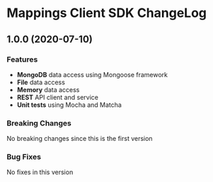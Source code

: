 # Mappings Client SDK ChangeLog

## <a name="1.0.0"></a> 1.0.0 (2020-07-10)

### Features
* **MongoDB** data access using Mongoose framework
* **File** data access 
* **Memory** data access 
* **REST** API client and service
* **Unit tests** using Mocha and Matcha

### Breaking Changes
No breaking changes since this is the first version

### Bug Fixes
No fixes in this version

